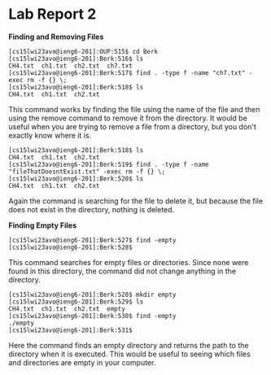 # Lab Report 2

**Finding and Removing Files**

```
[cs15lwi23avo@ieng6-201]:OUP:515$ cd Berk
[cs15lwi23avo@ieng6-201]:Berk:516$ ls
CH4.txt  ch1.txt  ch2.txt  ch7.txt
[cs15lwi23avo@ieng6-201]:Berk:517$ find . -type f -name "ch7.txt" -exec rm -f {} \;
[cs15lwi23avo@ieng6-201]:Berk:518$ ls
CH4.txt  ch1.txt  ch2.txt
```
This command works by finding the file using the name of the file and then using the remove command to remove it from the directory. It would be useful when you are trying to remove a file from a directory, but you don't exactly know where it is.

```
[cs15lwi23avo@ieng6-201]:Berk:518$ ls
CH4.txt  ch1.txt  ch2.txt
[cs15lwi23avo@ieng6-201]:Berk:519$ find . -type f -name "fileThatDoesntExist.txt" -exec rm -f {} \;
[cs15lwi23avo@ieng6-201]:Berk:520$ ls
CH4.txt  ch1.txt  ch2.txt
```
Again the command is searching for the file to delete it, but because the file does not exist in the directory, nothing is deleted.

**Finding Empty Files**
```
[cs15lwi23avo@ieng6-201]:Berk:527$ find -empty       
[cs15lwi23avo@ieng6-201]:Berk:528$      
```
This command searches for empty files or directories. Since none were found in this directory, the command did not change anything in the directory.
```
[cs15lwi23avo@ieng6-201]:Berk:528$ mkdir empty
[cs15lwi23avo@ieng6-201]:Berk:529$ ls
CH4.txt  ch1.txt  ch2.txt  empty
[cs15lwi23avo@ieng6-201]:Berk:530$ find -empty
./empty
[cs15lwi23avo@ieng6-201]:Berk:531$ 
```
Here the command finds an empty directory and returns the path to the directory when it is executed. This would be useful to seeing which files and directories are empty in your computer.
